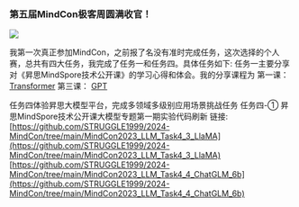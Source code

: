 ### 第五届MindCon极客周圆满收官！

![](https://cdn.nlark.com/yuque/0/2024/png/22838017/1706681765114-0d0a1bd6-615c-4d4e-8c8c-af8c3317a9e7.png#averageHue=%231e61d2&clientId=u1ade138a-f90d-4&from=paste&id=u9672f0f1&originHeight=2779&originWidth=800&originalType=url&ratio=2&rotation=0&showTitle=false&status=done&style=none&taskId=u77919c2c-f063-44d9-b180-850305b98b4&title=)

我第一次真正参加MindCon，之前报了名没有准时完成任务，这次选择的个人赛，总共有四大任务，我完成了任务一和任务四。具体任务如下:
任务一主要分享对《昇思MindSpore技术公开课》的学习心得和体会。我的分享课程为
第一课： [Transformer](https://blog.csdn.net/qq_45257495/article/details/135369295)
第三课： [GPT](https://blog.csdn.net/qq_45257495/article/details/135644476)

任务四体验昇思大模型平台，完成多领域多级别应用场景挑战任务
任务四-① 昇思MindSpore技术公开课大模型专题第一期实验代码刷新
链接:[https://github.com/STRUGGLE1999/2024-MindCon/tree/main/MindCon2023_LLM_Task4_3_LlaMA](https://github.com/STRUGGLE1999/2024-MindCon/tree/main/MindCon2023_LLM_Task4_3_LlaMA)
[https://github.com/STRUGGLE1999/2024-MindCon/tree/main/MindCon2023_LLM_Task4_4_ChatGLM_6b](https://github.com/STRUGGLE1999/2024-MindCon/tree/main/MindCon2023_LLM_Task4_4_ChatGLM_6b)

